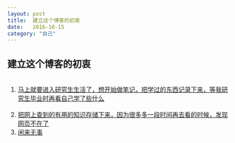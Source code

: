 ```yaml
---
layout: post
title:  建立这个博客的初衷
date:   2016-10-15 
category: "自己"
---
```


<h2 id="tagline">建立这个博客的初衷</h2>

<ol id="table">
    <li><a href="#section1">马上就要进入研究生生活了，想开始做笔记，把学过的东西记录下来，等我研究生毕业时再看自己学了些什么</a></li>
    <li><a href="#section2">把网上查到的有用的知识存储下来，因为很多多一段时间再去看的时候，发现网页不在了</a></li>
    <li><a href="#section3">闲来无事</a>
    </li>
</ol>


            
        
